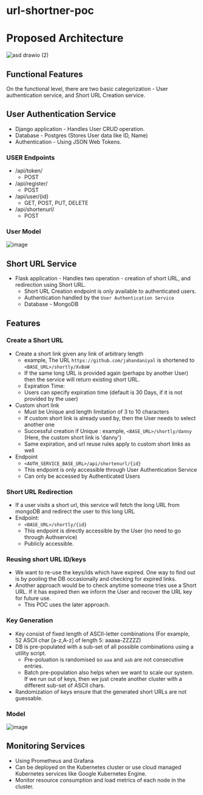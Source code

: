 # url-shortner-poc

# Proposed Architecture

![asd drawio (2)](https://user-images.githubusercontent.com/4581090/160974118-0b572c8a-0906-4520-bc20-33199f218704.png)


## Functional Features

On the functional level, there are two basic categorization - User authentication service, and Short URL Creation service.

## User Authentication Service
- Django application - Handles User CRUD operation. 
- Database - Postgres (Stores User data like ID, Name)
- Authentication - Using JSON Web Tokens.

### USER Endpoints
* /api/token/
   * POST
* /api/register/
   * POST
* /api/user/{id}
   * GET, POST, PUT, DELETE
* /api/shortenurl/
   * POST

### User Model
![image](https://user-images.githubusercontent.com/4581090/160870372-731ad5d9-c602-4f6b-be1f-9c7592152ca0.png)

## Short URL Service
- Flask application - Handles two operation - creation of short URL, and redirection using Short URL.
  - Short URL Creation endpoint is only available to authenticated users. 
  - Authentication handled by the `User Authentication Service`
  - Database - MongoDB 
## Features
### Create a Short URL
- Create a short link given any link of arbitrary length 
  -  example, The URL `https://github.com/jahandaniyal` is shortened to `<BASE_URL>/shortly/XvBaW`  
  -  If the same long URL is provided again (perhaps by another User) then the service will return existing short URL. 
  -  Expiration Time:
  -  Users can specify expiration time (default is 30 Days, if it is not provided by the user)
- Custom short link
  -  Must be Unique and length limitation of 3 to 10 characters
  -  If custom short link is already used by, then the User needs to select another one
  -  Successful creation if Unique : example, `<BASE_URL>/shortly/danny` (Here, the custom short link is 'danny')
  -  Same expiration, and url reuse rules apply to custom short links as well
- Endpoint
  -  `<AUTH_SERVICE_BASE_URL>/api/shortenurl/{id}`
  -  This endpoint is only accessible through User Authentication Service
  -  Can only be accessed by Authenticated Users

### Short URL Redirection
- If a user visits a short url, this service will fetch the long URL from mongoDB and redirect the user to this long URL
- Endpoint:
  -  `<BASE_URL>/shortly/{id}`
  -  This endpoint is directly accessible by the User (no need to go through Authservice)
  -  Publicly accessible.

### Reusing short URL ID/keys
- We want to re-use the keys/ids which have expired. One way to find out is by pooling the DB occasionally and checking for expired links.
- Another approach would be to check anytime someone tries use a Short URL. If it has expired then we inform the User and recover the URL key for future use.
  - This POC uses the later approach.

### Key Generation
- Key consist of fixed length of ASCII-letter combinations (For example, 52 ASCII char [a-z,A-z] of length 5: aaaaa-ZZZZZ)
- DB is pre-populated with a sub-set of all possible combinations using a utility script.
  - Pre-poluation is randomised so `aaa` and `aab` are not consecutive entries.
  - Batch pre-population also helps when we want to scale our system. If we run out of keys, then we just create another cluster with a different sub-set of ASCII chars.
- Randomization of keys ensure that the generated short URLs are not guessable.
  
   
### Model
![image](https://user-images.githubusercontent.com/4581090/160886547-65011216-2224-4c01-9488-25375aba4a7d.png)

## Monitoring Services
- Using Prometheus and Grafana
- Can be deployed on the Kubernetes cluster or use cloud managed Kubernetes services like Google Kubernetes Engine. 
- Monitor resource consumption and load metrics of each node in the cluster.
